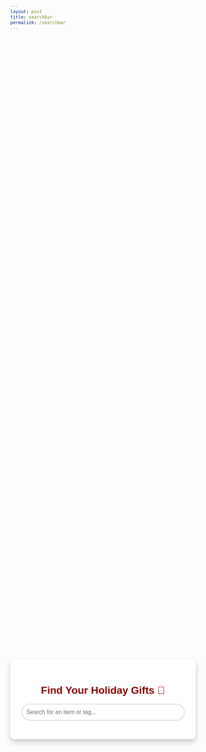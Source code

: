 ```yaml
---
layout: post
title: searchbar
permalink: /searchbar
---
```

<div style="font-family: Arial, sans-serif; margin: 0; padding: 0;">
    <div class="content">
        <div class="container">
            <h1 class="title" style="color: darkred;">Find Your Holiday Gifts 🎁</h1>
            <div class="search-bar">
                <input 
                    type="text" 
                    id="searchInput" 
                    placeholder="Search for an item or tag..." 
                    oninput="searchItems()"
                />
            </div>
            <div id="results"></div>
        </div>
    </div>
</div>
<style>
    .content {
        display: flex;
        justify-content: center;
        align-items: center;
        height: 90vh;
    }
    .container {
        width: 100%;
        max-width: 600px;
        padding: 30px;
        box-shadow: 0 8px 16px rgba(0, 0, 0, 0.2);
        border-radius: 12px;
        background-color: white;
        text-align: center;
    }
    .title {
        font-size: 28px;
        color: darkred;
        margin-bottom: 20px;
    }
    .search-bar {
        display: flex;
        flex-direction: column;
        align-items: center;
    }
    #searchInput {
        width: 100%;
        padding: 12px;
        border: 2px solid #ddd;
        border-radius: 25px;
        font-size: 16px;
        box-sizing: border-box;
        outline: none;
        transition: border-color 0.3s, box-shadow 0.3s;
    }
    #searchInput:focus {
        border-color: green;
        box-shadow: 0 0 10px rgba(255, 255, 0, 0.5);
    }
    #results {
        margin-top: 20px;
        text-align: left;
        max-height: 300px;
        overflow-y: auto;
    }
    .result {
        margin: 5px 0;
        padding: 10px 15px;
        background: green;
        color: white;
        border-radius: 5px;
        cursor: pointer;
    }
    .result:hover {
        background: darkred;
        transform: translateY(-2px);
    }
</style>
<script>
    async function searchItems() {
        // Get the input element by ID
        const input = document.getElementById('searchInput').value.trim().toLowerCase(); // Fixed the ID
        const resultsDiv = document.getElementById('results');
        resultsDiv.innerHTML = ''; // Clear previous results
        if (input) {
            try {
                const response = await fetch(`http://127.0.0.1:8887/api/search?q=${encodeURIComponent(input)}`, {
                    method: 'GET',
                    headers: { 'Content-Type': 'application/json' },
                    credentials: 'include', // Include credentials to match backend settings
                });
                if (!response.ok) {
                    throw new Error(`HTTP error! Status: ${response.status}`);
                }
                const items = await response.json();
                if (items.length > 0) {
                    items.forEach(item => {
                        const resultDiv = document.createElement('div');
                        resultDiv.className = 'result';
                        resultDiv.textContent = item.name;
                        // Onclick handler for saving tags and redirecting to the link
                        resultDiv.onclick = async () => {
                            await incrementTags(item.name); // Save tags
                            window.location.href = item.link; // Redirect to the associated link
                        };
                        resultsDiv.appendChild(resultDiv);
                    });
                } else {
                    resultsDiv.textContent = 'No results found.';
                }
            } catch (error) {
                console.error('Error fetching search results:', error);
                resultsDiv.textContent = 'An error occurred while searching. Please try again.';
            }
        }
    } 
    async function incrementTags(itemName) {
        try {
            const response = await fetch(`http://127.0.0.1:8887/api/search/?q=${encodeURIComponent(increment_tag)}`, {
                method: 'POST',
                headers: { 'Content-Type': 'application/json' },
                body: JSON.stringify({ name: itemName }),
                credentials: 'include',
            });
            if (!response.ok) {
                throw new Error(`HTTP status code: ${response.status}`);
            }
            const data = await response.json();
            console.log(data.message);
            console.log('Tags:', data.tags);
        } catch (error) {
            console.error('Error updating tags:', error);
        }
    }
    document.addEventListener('DOMContentLoaded', () => {
        console.log('Search bar initialized');
    });
</script>
